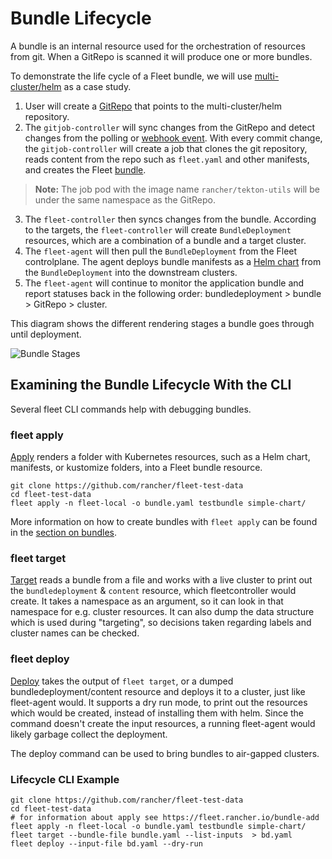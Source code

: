 # Bundle Lifecycle

A bundle is an internal resource used for the orchestration of resources from git. When a GitRepo is scanned it will produce one or more bundles.

To demonstrate the life cycle of a Fleet bundle, we will use [multi-cluster/helm](https://github.com/rancher/fleet-examples/tree/master/multi-cluster/helm) as a case study.

1. User will create a [GitRepo](./gitrepo-add.md#create-gitrepo-instance) that points to the multi-cluster/helm repository.
2. The `gitjob-controller` will sync changes from the GitRepo and detect changes from the polling or [webhook event](./webhook.md). With every commit change, the `gitjob-controller` will create a job that clones the git repository, reads content from the repo such as `fleet.yaml` and other manifests, and creates the Fleet [bundle](./ref-status-fields.md#bundles).

>**Note:** The job pod with the image name `rancher/tekton-utils` will be under the same namespace as the GitRepo.

3. The `fleet-controller` then syncs changes from the bundle. According to the targets, the `fleet-controller` will create `BundleDeployment` resources, which are a combination of a bundle and a target cluster.
4. The `fleet-agent` will then pull the `BundleDeployment` from the Fleet controlplane. The agent deploys bundle manifests as a [Helm chart](https://helm.sh/docs/intro/install/) from the `BundleDeployment` into the downstream clusters.
5. The `fleet-agent` will continue to monitor the application bundle and report statuses back in the following order: bundledeployment > bundle > GitRepo > cluster.


This diagram shows the different rendering stages a bundle goes through until deployment.

![Bundle Stages](/img/FleetBundleStages.svg)

## Examining the Bundle Lifecycle With the CLI

Several fleet CLI commands help with debugging bundles.

### fleet apply

[Apply](./cli/fleet-cli/fleet_apply.md) renders a folder with Kubernetes resources, such as a Helm chart, manifests, or kustomize folders, into a Fleet bundle resource.

```
git clone https://github.com/rancher/fleet-test-data
cd fleet-test-data
fleet apply -n fleet-local -o bundle.yaml testbundle simple-chart/
```

More information on how to create bundles with `fleet apply` can be found in the [section on bundles](https://fleet.rancher.io/bundle-add).

### fleet target

[Target](./cli/fleet-cli/fleet_target.md) reads a bundle from a file and works with a live cluster to print out the `bundledeployment` & `content` resource, which fleetcontroller would create. It takes a namespace as an argument, so it can look in that namespace for e.g. cluster resources. It can also dump the data structure which is used during "targeting", so decisions taken regarding labels and cluster names can be checked.

### fleet deploy

[Deploy](./cli/fleet-cli/fleet_deploy.md) takes the output of `fleet target`, or a dumped bundledeployment/content resource and deploys it to a cluster, just like fleet-agent would. It supports a dry run mode, to print out the resources which would be created, instead of installing them with helm. Since the command doesn't create the input resources, a running fleet-agent would likely garbage collect the deployment.

The deploy command can be used to bring bundles to air-gapped clusters.

### Lifecycle CLI Example

```
git clone https://github.com/rancher/fleet-test-data
cd fleet-test-data
# for information about apply see https://fleet.rancher.io/bundle-add
fleet apply -n fleet-local -o bundle.yaml testbundle simple-chart/
fleet target --bundle-file bundle.yaml --list-inputs  > bd.yaml
fleet deploy --input-file bd.yaml --dry-run
```
